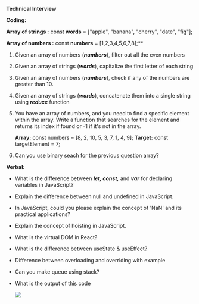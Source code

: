 **Technical Interview**

**Coding:**

**Array of strings :** const **words** = ["apple", "banana", "cherry", "date", "fig"];

**Array of numbers :** const **numbers** = [1,2,3,4,5,6,7,8];\*\*

1. Given an array of numbers (**_numbers_**), filter out all the even numbers
2. Given an array of strings (**_words_**), capitalize the first letter of each string
3. Given an array of numbers (**_numbers_**), check if any of the numbers are greater than 10.
4. Given an array of strings (**_words_**), concatenate them into a single string using **_reduce_** function
5. You have an array of numbers, and you need to find a specific element within the array. Write a function that searches for the element and returns its index if found or -1 if it's not in the array.

   **Array:** const numbers = [8, 2, 10, 5, 3, 7, 1, 4, 9];
   **Target:** const targetElement = 7;

6. Can you use binary seach for the previous question array?

**Verbal:**

- What is the difference between **_let, const,_** and **_var_** for declaring variables in JavaScript?
- Explain the difference between null and undefined in JavaScript.
- In JavaScript, could you please explain the concept of 'NaN' and its practical applications?
- Explain the concept of hoisting in JavaScript.
- What is the virtual DOM in React?
- What is the difference between useState & useEffect?
- Difference between overloading and overriding with example
- Can you make queue using stack?
- What is the output of this code

  ![](https://res.cloudinary.com/emerging-it/image/upload/v1697544453/Aspose.Words.a91bfd22-010f-4f4d-9c1d-bbde1b8a3069.001_ztelk0.png)

